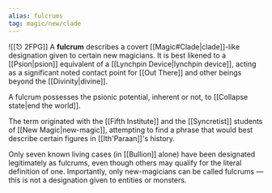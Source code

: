 ```yaml
---
alias: fulcrums
tag: magic/new/clade
---
```

![[⎋ 2FPG]]
A **fulcrum** describes a covert [[Magic#Clade|clade]]-like designation given to certain new magicians. It is best likened to a [[Psion|psion]] equivalent of a [[Lynchpin Device|lynchpin device]], acting as a significant noted contact point for [[Out There]] and other beings beyond the [[Divinity|divine]].

A fulcrum possesses the psionic potential, inherent or not, to [[Collapse state|end the world]].

The term originated with the [[Fifth Institute]] and the [[Syncretist]] students of [[New Magic|new-magic]], attempting to find a phrase that would best describe certain figures in [[Ith'Paraan]]'s history.

Only seven known living cases (in [[Bullion]] alone) have been designated legitimately as fulcrums, even though others may qualify for the literal definition of one. Importantly, only new-magicians can be called fulcrums — this is not a designation given to entities or monsters.